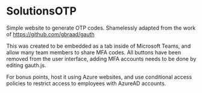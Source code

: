 # SolutionsOTP
Simple website to generate OTP codes.  Shamelessly adapted from the work of https://github.com/gbraad/gauth

This was created to be embedded as a tab inside of Microsoft Teams, and allow many team members to share MFA codes.  All buttons have been removed from the user interface, adding MFA accounts needs to be done by editing gauth.js.

For bonus points, host it using Azure websites, and use conditional access policies to restrict access to employees with AzureAD accounts.
